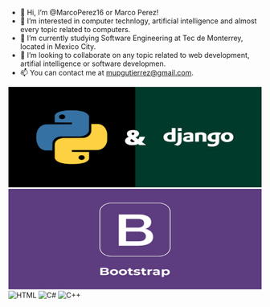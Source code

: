 - 👋 Hi, I’m @MarcoPerez16 or Marco Perez!
- 👀 I’m interested in computer technlogy, artificial intelligence and almost every topic related to computers.
- 🌱 I’m currently studying Software Engineering at Tec de Monterrey, located in Mexico City.
- 💞️ I’m looking to collaborate on any topic related to web development, artifial intelligence or software developmen.
- 📫 You can contact me at mupgutierrez@gmail.com.


<img src="GitImagenes/DjangoPy.png" alt="Django" width="100%" height="200">
<img src="GitImagenes/BootStrap.png" alt="Boostrap" width="100%" height="200">
<img src="GitImagenes/HTML.png" alt="HTML" width="100%" height="200">
<img src="GitImagenes/C#.png" alt="C#" width="100%" height="200">
<img src="GitImagenes/C++.png" alt="C++" width="100%" height="200">
